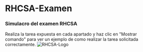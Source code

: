 # RHCSA-Examen
### Simulacro del examen RHCSA 
Realiza la tarea expuesta en cada apartado y haz clic en "Mostrar comando" para ver un ejemplo de como realizar la tarea solicitada correctamente.
![RHCSA-Logo](https://www.tcc-consulting.com.hk/wp-content/uploads/2021/05/RED-HAT-LOGO-RHCSA-EX200.png)
